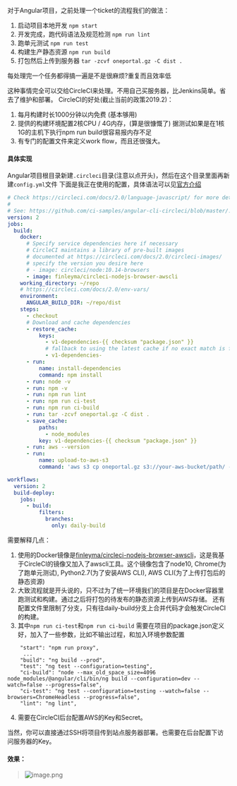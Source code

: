 对于Angular项目，之前处理一个ticket的流程我们的做法：
1. 启动项目本地开发 `npm start`
2. 开发完成，跑代码语法及规范检测 `npm run lint`
3. 跑单元测试 `npm run test`
4. 构建生产静态资源 `npm run build`
5. 打包然后上传到服务器 `tar -zcvf oneportal.gz -C dist .`

每处理完一个任务都得搞一遍是不是很麻烦?重复而且效率低

这种事情完全可以交给CircleCI来处理。不用自己买服务器，比Jenkins简单。省去了维护和部署。
CircleCI的好处(截止当前的政策2019.2)：
1. 每月构建时长1000分钟以内免费 (基本够用)
2. 提供的构建环境配置2核CPU / 4G内存，(算是很慷慨了)
据测试如果是在1核1G的主机下执行npm run build很容易报内存不足
3. 有专门的配置文件来定义work flow，而且还很强大。
#### 具体实现
Angular项目根目录新建`.circleci`目录(注意以点开头)，然后在这个目录里面再新建`config.yml`文件
下面是我正在使用的配置，具体语法可以见[官方介绍](https://circleci.com/docs/2.0/sample-config/#section=configuration)
```yaml
# Check https://circleci.com/docs/2.0/language-javascript/ for more details
#
# See: https://github.com/ci-samples/angular-cli-circleci/blob/master/.circleci/config.yml
version: 2
jobs:
  build:
    docker:
      # Specify service dependencies here if necessary
      # CircleCI maintains a library of pre-built images
      # documented at https://circleci.com/docs/2.0/circleci-images/
      # specify the version you desire here
      # - image: circleci/node:10.14-browsers
      - image: finleyma/circleci-nodejs-browser-awscli
    working_directory: ~/repo
    # https://circleci.com/docs/2.0/env-vars/
    environment:
      ANGULAR_BUILD_DIR: ~/repo/dist
    steps:
      - checkout
      # Download and cache dependencies
      - restore_cache:
          keys:
            - v1-dependencies-{{ checksum "package.json" }}
            # fallback to using the latest cache if no exact match is found
            - v1-dependencies-
      - run:
          name: install-dependencies
          command: npm install
      - run: node -v
      - run: npm -v
      - run: npm run lint
      - run: npm run ci-test
      - run: npm run ci-build
      - run: tar -zcvf oneportal.gz -C dist .
      - save_cache:
          paths:
            - node_modules
          key: v1-dependencies-{{ checksum "package.json" }}
      - run: aws --version
      - run:
          name: upload-to-aws-s3
          command: 'aws s3 cp oneportal.gz s3://your-aws-bucket/path/ --region us-east-1'

workflows:
  version: 2
  build-deploy:
    jobs:
      - build:
          filters:
            branches:
              only: daily-build
```
需要解释几点：
1. 使用的Docker镜像是[finleyma/circleci-nodejs-browser-awscli](https://cloud.docker.com/u/finleyma/repository/docker/finleyma/circleci-nodejs-browser-awscli)，这是我基于CircleCI的镜像又加入了awscli工具。这个镜像包含了node10, Chrome(为了跑单元测试), Python2.7(为了安装AWS CLI), AWS CLI(为了上传打包后的静态资源)
2. 大致流程就是开头说的，只不过为了统一环境我们的项目是在Docker容器里跑测试和构建。通过之后将打包的待发布的静态资源上传到AWS存储。
还有配置文件里限制了分支，只有往daily-build分支上合并代码才会触发CircleCI的构建。
3. 其中`npm run ci-test`和`npm run ci-build`
需要在项目的package.json定义好，加入了一些参数，比如不输出过程，和加入环境参数配置
```
    "start": "npm run proxy",
     ...
    "build": "ng build --prod",
    "test": "ng test --configuration=testing",
    "ci-build": "node --max_old_space_size=4096 node_modules/@angular/cli/bin/ng build --configuration=dev --watch=false --progress=false",
    "ci-test": "ng test --configuration=testing --watch=false --browsers=ChromeHeadless --progress=false",
    "lint": "ng lint",
```
4. 需要在CircleCI后台配置AWS的Key和Secret。

当然，你可以直接通过SSH将项目传到站点服务器部署。也需要在后台配置下访问服务器的Key。
#### 效果：
> ![image.png](https://hexo-blog.pek3b.qingstor.com/upload_images/71414-2a865e72eb496816.png?imageMogr2/auto-orient/strip%7CimageView2/2/w/1240)

